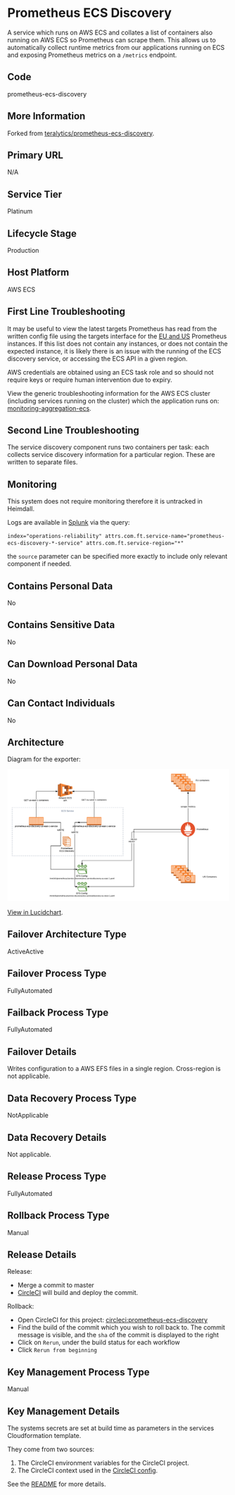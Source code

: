 <!--
    Written in the format prescribed by https://github.com/Financial-Times/runbook.md.
    Any future edits should abide by this format.
-->

# Prometheus ECS Discovery

A service which runs on AWS ECS and collates a list of containers also running on AWS ECS so Prometheus can scrape them.
This allows us to automatically collect runtime metrics from our applications running on ECS and exposing Prometheus metrics on a `/metrics` endpoint.

## Code

prometheus-ecs-discovery

## More Information

Forked from [teralytics/prometheus-ecs-discovery](https://github.com/teralytics/prometheus-ecs-discovery).

## Primary URL

N/A

## Service Tier

Platinum

## Lifecycle Stage

Production

## Host Platform

AWS ECS

## First Line Troubleshooting

It may be useful to view the latest targets Prometheus has read from the written config file using the targets interface for the [EU and US](https://prometheus.monitoring.ftops.tech/targets) Prometheus instances. If this list does not contain any instances, or does not contain the expected instance, it is likely there is an issue with the running of the ECS discovery service, or accessing the ECS API in a given region.

AWS credentials are obtained using an ECS task role and so should not require keys or require human intervention due to expiry.

View the generic troubleshooting information for the AWS ECS cluster (including services running on the cluster) which the application runs on: [monitoring-aggregation-ecs](https://github.com/Financial-Times/monitoring-aggregation-ecs/blob/master/RUNBOOK.md).

## Second Line Troubleshooting

The service discovery component runs two containers per task: each collects service discovery information for a particular region. These are written to separate files.

## Monitoring

This system does not require monitoring therefore it is untracked in Heimdall.

Logs are available in [Splunk](https://financialtimes.splunkcloud.com/en-GB/app/search/search?q=search%20index%3D%22operations-reliability%22%20attrs.com.ft.service-name%3D%22prometheus-ecs-discovery*%22%20attrs.com.ft.service-region%3D%22*%22&display.page.search.mode=verbose&dispatch.sample_ratio=1&earliest=-1h&latest=now) via the query:

```
index="operations-reliability" attrs.com.ft.service-name="prometheus-ecs-discovery-*-service" attrs.com.ft.service-region="*"
```

the `source` parameter can be specified more exactly to include only relevant component if needed.

## Contains Personal Data

No

## Contains Sensitive Data

No

## Can Download Personal Data

No

## Can Contact Individuals

No

## Architecture

Diagram for the exporter:

![prometheus-ecs-discovery-architecture](architecture/prometheus-ecs-discovery-architecture.png)

[View in Lucidchart](https://www.lucidchart.com/invitations/accept/3ef3819f-ff35-4f3f-a393-eecd21ea0d15).

## Failover Architecture Type

ActiveActive

## Failover Process Type

FullyAutomated

## Failback Process Type

FullyAutomated

## Failover Details

Writes configuration to a AWS EFS files in a single region. Cross-region is not applicable.

## Data Recovery Process Type

NotApplicable

## Data Recovery Details

Not applicable.

## Release Process Type

FullyAutomated

## Rollback Process Type

Manual

## Release Details

Release:

* Merge a commit to master
* [CircleCI](https://circleci.com/gh/Financial-Times/workflows/prometheus-ecs-discovery) will build and deploy the commit.

Rollback:

* Open CircleCI for this project: [circleci:prometheus-ecs-discovery](https://circleci.com/gh/Financial-Times/workflows/prometheus-ecs-discovery)
* Find the build of the commit which you wish to roll back to. The commit message is visible, and the `sha` of the commit is displayed to the right
* Click on `Rerun`, under the build status for each workflow
* Click `Rerun from beginning`

<!-- Placeholder - remove HTML comment markers to activate
## Heroku Pipeline Name
Enter descriptive text satisfying the following:
This is the name of the Heroku pipeline for this system. If you don't have a pipeline, this is the name of the app in Heroku. A pipeline is a group of Heroku apps that share the same codebase where each app in a pipeline represents the different stages in a continuous delivery workflow, i.e. staging, production.

...or delete this placeholder if not applicable to this system
-->

## Key Management Process Type

Manual

## Key Management Details

The systems secrets are set at build time as parameters in the services Cloudformation template.

They come from two sources:

1. The CircleCI environment variables for the CircleCI project.
2. The CircleCI context used in the [CircleCI config](.circleci/config.yml).

See the [README](README.md#prometheus-amazon-ecs-discovery) for more details.
